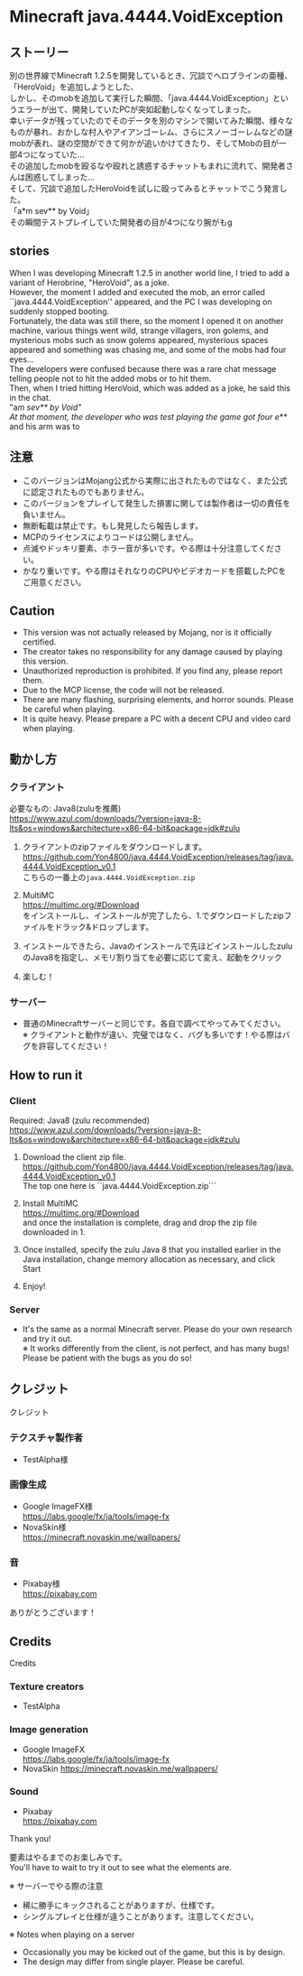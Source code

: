 # Minecraft java.4444.VoidException
## ストーリー
別の世界線でMinecraft 1.2.5を開発しているとき、冗談でへロブラインの亜種、「HeroVoid」を追加しようとした、<br>
しかし、そのmobを追加して実行した瞬間、「java.4444.VoidException」というエラーが出て、開発していたPCが突如起動しなくなってしまった。<br>
幸いデータが残っていたのでそのデータを別のマシンで開いてみた瞬間、様々なものが暴れ、おかしな村人やアイアンゴーレム、さらにスノーゴーレムなどの謎mobが表れ、謎の空間ができて何かが追いかけてきたり、そしてMobの目が一部4つになっていた...<br>
その追加したmobを殴るなや殴れと誘惑するチャットもまれに流れて、開発者さんは困惑してしまった...<br>
そして、冗談で追加したHeroVoidを試しに殴ってみるとチャットでこう発言した。<br>
「a*m sev** by Void」<br>
その瞬間テストプレイしていた開発者の目が4つになり腕がもg<br>

## stories
When I was developing Minecraft 1.2.5 in another world line, I tried to add a variant of Herobrine, "HeroVoid", as a joke.<br>
However, the moment I added and executed the mob, an error called ``java.4444.VoidException'' appeared, and the PC I was developing on suddenly stopped booting.<br>
Fortunately, the data was still there, so the moment I opened it on another machine, various things went wild, strange villagers, iron golems, and mysterious mobs such as snow golems appeared, mysterious spaces appeared and something was chasing me, and some of the mobs had four eyes...<br>
The developers were confused because there was a rare chat message telling people not to hit the added mobs or to hit them.<br>
Then, when I tried hitting HeroVoid, which was added as a joke, he said this in the chat.<br>
"a*m sev** by Void"<br>
At that moment, the developer who was test playing the game got four e*** and his arm was to<br>

## 注意
- このバージョンはMojang公式から実際に出されたものではなく、また公式に認定されたものでもありません。
- このバージョンをプレイして発生した損害に関しては製作者は一切の責任を負いません。
- 無断転載は禁止です。もし発見したら報告します。
- MCPのライセンスによりコードは公開しません。
- 点滅やドッキリ要素、ホラー音が多いです。やる際は十分注意してください。
- かなり重いです。やる際はそれなりのCPUやビデオカードを搭載したPCをご用意ください。

## Caution
- This version was not actually released by Mojang, nor is it officially certified.
- The creator takes no responsibility for any damage caused by playing this version.
- Unauthorized reproduction is prohibited. If you find any, please report them.
- Due to the MCP license, the code will not be released.
- There are many flashing, surprising elements, and horror sounds. Please be careful when playing.
- It is quite heavy. Please prepare a PC with a decent CPU and video card when playing.

## 動かし方
### クライアント

必要なもの: Java8(zuluを推薦)<br>
https://www.azul.com/downloads/?version=java-8-lts&os=windows&architecture=x86-64-bit&package=jdk#zulu

1. クライアントのzipファイルをダウンロードします。<br>
https://github.com/Yon4800/java.4444.VoidException/releases/tag/java.4444.VoidException_v0.1<br>
こちらの一番上の```java.4444.VoidException.zip```<br>

2. MultiMC<br>
https://multimc.org/#Download<br>
をインストールし、インストールが完了したら、1.でダウンロードしたzipファイルをドラック&ドロップします。<br>

3. インストールできたら、Javaのインストールで先ほどインストールしたzuluのJava8を指定し、メモリ割り当てを必要に応じて変え、起動をクリック<br>

4. 楽しむ！

### サーバー
- 普通のMinecraftサーバーと同じです。各自で調べてやってみてください。<br>
※ クライアントと動作が違い、完璧ではなく、バグも多いです！やる際はバグを許容してください！<br>

## How to run it
### Client

Required: Java8 (zulu recommended)<br>
https://www.azul.com/downloads/?version=java-8-lts&os=windows&architecture=x86-64-bit&package=jdk#zulu

1. Download the client zip file.<br>
https://github.com/Yon4800/java.4444.VoidException/releases/tag/java.4444.VoidException_v0.1<br>
The top one here is ``java.4444.VoidException.zip```<br>

2. Install MultiMC<br>
https://multimc.org/#Download<br>
and once the installation is complete, drag and drop the zip file downloaded in 1.<br>

3. Once installed, specify the zulu Java 8 that you installed earlier in the Java installation, change memory allocation as necessary, and click Start<br>

4. Enjoy!

### Server
- It's the same as a normal Minecraft server. Please do your own research and try it out.<br>
※ It works differently from the client, is not perfect, and has many bugs! Please be patient with the bugs as you do so!<br>

## クレジット
クレジット
### テクスチャ製作者
- TestAlpha様
### 画像生成
- Google ImageFX様<br>
https://labs.google/fx/ja/tools/image-fx<br>
- NovaSkin様<br>
https://minecraft.novaskin.me/wallpapers/<br>
### 音
- Pixabay様<br>
https://pixabay.com<br>

ありがとうございます！<br>

## Credits
Credits
### Texture creators
- TestAlpha
### Image generation
- Google ImageFX<br>
https://labs.google/fx/ja/tools/image-fx
- NovaSkin
https://minecraft.novaskin.me/wallpapers/
### Sound
- Pixabay<br>
https://pixabay.com<br>

Thank you!<br>

要素はやるまでのお楽しみです。<br>
You'll have to wait to try it out to see what the elements are.<br>

※ サーバーでやる際の注意
- 稀に勝手にキックされることがありますが、仕様です。
- シングルプレイと仕様が違うことがあります。注意してください。

※ Notes when playing on a server
- Occasionally you may be kicked out of the game, but this is by design.
- The design may differ from single player. Please be careful.
